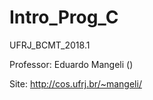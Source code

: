 # Intro_Prog_C
 UFRJ_BCMT_2018.1
 
 Professor: Eduardo Mangeli ()

Site: http://cos.ufrj.br/~mangeli/
